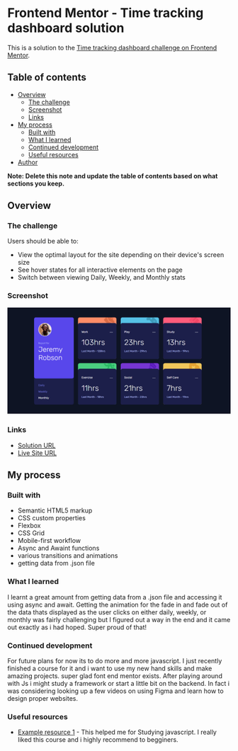 # Frontend Mentor - Time tracking dashboard solution

This is a solution to the [Time tracking dashboard challenge on Frontend Mentor](https://www.frontendmentor.io/challenges/time-tracking-dashboard-UIQ7167Jw).

## Table of contents

- [Overview](#overview)
  - [The challenge](#the-challenge)
  - [Screenshot](#screenshot)
  - [Links](#links)
- [My process](#my-process)
  - [Built with](#built-with)
  - [What I learned](#what-i-learned)
  - [Continued development](#continued-development)
  - [Useful resources](#useful-resources)
- [Author](#author)

**Note: Delete this note and update the table of contents based on what sections you keep.**

## Overview


### The challenge

Users should be able to:

- View the optimal layout for the site depending on their device's screen size
- See hover states for all interactive elements on the page
- Switch between viewing Daily, Weekly, and Monthly stats

### Screenshot

![](./images/final-solution.jpg)

### Links

- [Solution URL](https://www.frontendmentor.io/solutions/time-tracking-dashboard-using-htmlcss-js-asyncawait-and-transition-mLVMcONG2)
- [Live Site URL](https://mohsin316.github.io/Time-tracking-dashboard/)

## My process

### Built with

- Semantic HTML5 markup
- CSS custom properties
- Flexbox
- CSS Grid
- Mobile-first workflow
- Async and Awaint functions
- various transitions and animations
- getting data from .json file 

### What I learned

I learnt a great amount from getting data from a .json file and accessing it using async and await. Getting the animation for the fade in and fade out of the data thats displayed as the user clicks on either daily, weekly, or monthly was fairly challenging but I figured out a way in the end and it came out exactly as i had hoped. Super proud of that!

### Continued development

For future plans for now its to do more and more javascript. I just recently finished a course for it and i want to use my new hand skills and make amazing projects. super glad font end mentor exists. After playing around with Js i might study a framework or start a little bit on the backend. In fact i was considering looking up a few videos on using Figma and learn how to design proper websites.

### Useful resources

- [Example resource 1](https://netninja.dev/courses) - This helped me for Studying javascript. I really liked this course and i highly recommend to begginers.
